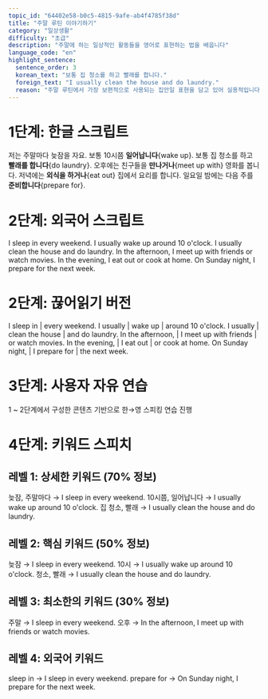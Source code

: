 ```yaml
---
topic_id: "64402e58-b0c5-4815-9afe-ab4f4785f38d"
title: "주말 루틴 이야기하기"
category: "일상생활"
difficulty: "초급"
description: "주말에 하는 일상적인 활동들을 영어로 표현하는 법을 배웁니다"
language_code: "en"
highlight_sentence:
  sentence_order: 3
  korean_text: "보통 집 청소를 하고 빨래를 합니다."
  foreign_text: "I usually clean the house and do laundry."
  reason: "주말 루틴에서 가장 보편적으로 사용되는 집안일 표현을 담고 있어 실용적입니다"
---
```


# 1단계: 한글 스크립트

저는 주말마다 늦잠을 자요.
보통 10시쯤 **일어납니다**{wake up}.
보통 집 청소를 하고 **빨래를 합니다**{do laundry}.
오후에는 친구들을 **만나거나**{meet up with} 영화를 봅니다.
저녁에는 **외식을 하거나**{eat out} 집에서 요리를 합니다.
일요일 밤에는 다음 주를 **준비합니다**{prepare for}.

# 2단계: 외국어 스크립트

I sleep in every weekend.
I usually wake up around 10 o'clock.
I usually clean the house and do laundry.
In the afternoon, I meet up with friends or watch movies.
In the evening, I eat out or cook at home.
On Sunday night, I prepare for the next week.

# 2단계: 끊어읽기 버전

I sleep in | every weekend.
I usually | wake up | around 10 o'clock.
I usually | clean the house | and do laundry.
In the afternoon, | I meet up with friends | or watch movies.
In the evening, | I eat out | or cook at home.
On Sunday night, | I prepare for | the next week.

# 3단계: 사용자 자유 연습

1 ~ 2단계에서 구성한 콘텐츠 기반으로 한→영 스피킹 연습 진행

# 4단계: 키워드 스피치

## 레벨 1: 상세한 키워드 (70% 정보)

늦잠, 주말마다 → I sleep in every weekend.
10시쯤, 일어납니다 → I usually wake up around 10 o'clock.
집 청소, 빨래 → I usually clean the house and do laundry.

## 레벨 2: 핵심 키워드 (50% 정보)

늦잠 → I sleep in every weekend.
10시 → I usually wake up around 10 o'clock.
청소, 빨래 → I usually clean the house and do laundry.

## 레벨 3: 최소한의 키워드 (30% 정보)

주말 → I sleep in every weekend.
오후 → In the afternoon, I meet up with friends or watch movies.

## 레벨 4: 외국어 키워드

sleep in → I sleep in every weekend.
prepare for → On Sunday night, I prepare for the next week.
